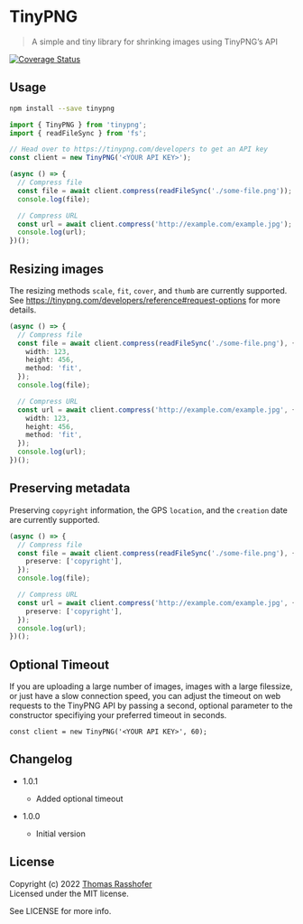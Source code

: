 # TinyPNG

> A simple and tiny library for shrinking images using TinyPNG’s API

[![Coverage Status](https://coveralls.io/repos/github/rasshofer/tinypng/badge.svg?branch=master)](https://coveralls.io/github/rasshofer/tinypng?branch=master)

## Usage

```sh
npm install --save tinypng
```

```ts
import { TinyPNG } from 'tinypng';
import { readFileSync } from 'fs';

// Head over to https://tinypng.com/developers to get an API key
const client = new TinyPNG('<YOUR API KEY>');
```

```ts
(async () => {
  // Compress file
  const file = await client.compress(readFileSync('./some-file.png'));
  console.log(file);

  // Compress URL
  const url = await client.compress('http://example.com/example.jpg');
  console.log(url);
})();
```

## Resizing images

The resizing methods `scale`, `fit`, `cover`, and `thumb` are currently supported. See <https://tinypng.com/developers/reference#request-options> for more details.

```ts
(async () => {
  // Compress file
  const file = await client.compress(readFileSync('./some-file.png'), {
    width: 123,
    height: 456,
    method: 'fit',
  });
  console.log(file);

  // Compress URL
  const url = await client.compress('http://example.com/example.jpg', {
    width: 123,
    height: 456,
    method: 'fit',
  });
  console.log(url);
})();
```

## Preserving metadata

Preserving `copyright` information, the GPS `location`, and the `creation` date are currently supported.

```ts
(async () => {
  // Compress file
  const file = await client.compress(readFileSync('./some-file.png'), {
    preserve: ['copyright'],
  });
  console.log(file);

  // Compress URL
  const url = await client.compress('http://example.com/example.jpg', {
    preserve: ['copyright'],
  });
  console.log(url);
})();
```

## Optional Timeout

If you are uploading a large number of images, images with a large filessize, or just have a slow connection speed, you can adjust the timeout on web requests to the TinyPNG API by passing a second, optional parameter to the constructor specifiying your preferred timeout in seconds.

```
const client = new TinyPNG('<YOUR API KEY>', 60);
```

## Changelog

- 1.0.1

  - Added optional timeout

- 1.0.0
  - Initial version

## License

Copyright (c) 2022 [Thomas Rasshofer](https://thomasrasshofer.com/)  
Licensed under the MIT license.

See LICENSE for more info.
